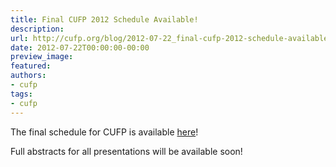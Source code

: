 ```yaml
---
title: Final CUFP 2012 Schedule Available!
description:
url: http://cufp.org/blog/2012-07-22_final-cufp-2012-schedule-available.html
date: 2012-07-22T00:00:00-00:00
preview_image:
featured:
authors:
- cufp
tags:
- cufp
---
```




<p>The final schedule for CUFP is available <a href="http://cufp.org/2012/index.html#Day1ThuSep13thTutorials">here</a>!</p>
<p>Full abstracts for all presentations will be available soon!</p>

